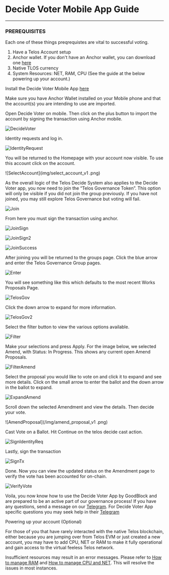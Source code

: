 # Decide Voter Mobile App Guide

____                                            _______

### PREREQUISITES

Each one of these things preqrequistes are vital to successful voting. 

1. Have a Telos Account setup
2. Anchor wallet. If you don't have an Anchor wallet, you can download one [here](https://greymass.com/en/anchor/)
3. Native TLOS currency
4. System Resources: NET, RAM, CPU (See the guide at the below powering up your account.)

Install the Decide Voter Mobile App [here](https://decidevoter.app/)

Make sure you have Anchor Wallet installed on your Mobile phone and that the account(s) you are intending to use are imported.

Open Decide Voter on mobile. Then click on the plus button to import the account by signing the transaction using Anchor mobile.

![DecideVoter](/img/decide_voter_v1.01.png)

Identity requests and log in.

![IdentityRequest](/img/identity_request.png)

You will be returned to the Homepage with your account now visible. To use this account click on the account.

![SelectAccount](img/select_account_v1
.png)


As the overall logic of the Telos Decide System also applies to the Decide Voter app, you now need to join the “Telos Governance Token”. This option will only be visible if you did not join the group previously. If you have not joined, you may still explore Telos Governance but voting will fail.

![Join](/img/join_v1.01.png)

From here you must sign the transaction using anchor.

![JoinSign](/img/join_sign_v1.01.png)

![JoinSign2](/img/join_sign2_v1.01.png)

![JoinSuccess](/img/join_success_v1.01.png)

After joining you will be returned to the groups page. Click the blue arrow and enter the Telos Governance Group pages.  

![Enter](/img/enter_v1.01.png)

You will see something like this which defaults to the most recent Works Proposals Page.  

![TelosGov](/img/telos_gov_v1.01.png)

Click the down arrow to expand for more information.

![TelosGov2](/img/telos_gov2_v1.01.png)

Select the filter button to view the various options available.  

![Filter](/img/filter_v1.01.png)

Make your selections and press Apply. For the image below, we selected Amend, with Status: In Progress.  This shows any current open Amend Proposals.

![FilterAmend](/img/filter_amend_v1.01.png)

Select the proposal you would like to vote on and click it to expand and see more details. Click on the small arrow to enter the ballot and the down arrow in the ballot to expand.

![ExpandAmend](/img/expand_amend_v1.01.png)

Scroll down the selected Amendment and view the details. Then decide your vote.

![AmendProposal](/img/amend_proposal_v1 .png)

Cast Vote on a Ballot. Hit Continue on the telos decide cast action.

![SignIdentityReq](/img/sign_identity.png)

Lastly, sign the transaction

![SignTx](/img/signTX.png)

Done. Now you can view the updated status on the Amendment page to verify the vote has been accounted for on-chain.

![VerifyVote](/img/verify_vote.png)


Voila, you now know how to use the Decide Voter App by GoodBlock and are prepared to be an active part of our governance process! If you have any questions, send a message on our [Telegram](https://t.me/telosgovernance). For Decide Voter App specific questions you may seek help in their [Telegram](https://t.me/decideVoter)


Powering up your account (Optional) 

For those of you that have rarely interacted with the native Telos blockchain, either because you are jumping over from Telos EVM or just created a new account, you may have to add CPU, NET or RAM to make it fully operational and gain access to the virtual feeless Telos network.

Insufficient resources may result in an error messages. Please refer to [How to manage RAM](https://github.com/telosnetwork/telos-docs/blob/master/docs/learn/resource_management_guide/ram.md) and [How to manage CPU and NET](https://github.com/telosnetwork/telos-docs/blob/master/docs/learn/resource_management_guide/cpu-net.md). This will resolve the issues in most instances.
